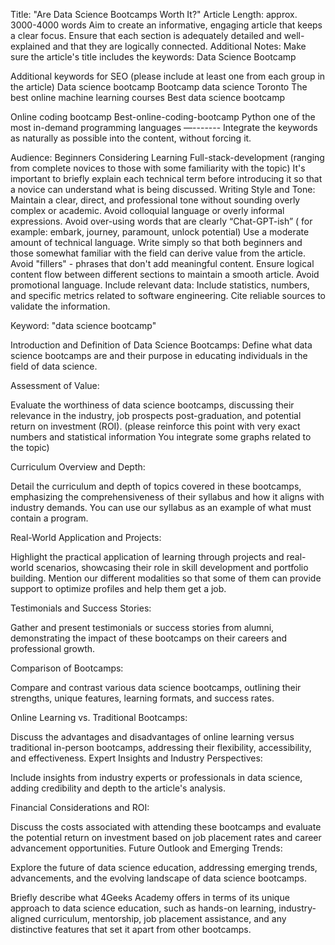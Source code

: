 Title: "Are Data Science Bootcamps Worth It?"
Article Length: approx. 3000-4000 words
Aim to create an informative, engaging article that keeps a clear focus.
Ensure that each section is adequately detailed and well-explained and that they are logically connected.
Additional Notes:
Make sure the article's title includes the keywords: Data Science Bootcamp


Additional keywords for SEO (please include at least one from each group  in the article)
Data science bootcamp
Bootcamp data science Toronto
The best online machine learning courses 
Best data science bootcamp



Online coding bootcamp 
Best-online-coding-bootcamp 
Python one of the most in-demand programming languages
—-------
Integrate the keywords as naturally as possible into the content, without forcing it.

Audience: Beginners Considering Learning Full-stack-development (ranging from complete novices to those with some familiarity with the topic)
It's important to briefly explain each technical term before introducing it so that a novice can understand what is being discussed.
Writing Style and Tone:
Maintain a clear, direct, and professional tone without sounding overly complex or academic.
Avoid colloquial language or overly informal expressions.
Avoid over-using words that are clearly “Chat-GPT-ish” ( for example: embark, journey, paramount, unlock potential)
Use a moderate amount of technical language. Write simply so that both beginners and those somewhat familiar with the field can derive value from the article.
Avoid "fillers" - phrases that don't add meaningful content.
Ensure logical content flow between different sections to maintain a smooth article.
Avoid promotional language.
Include relevant data:
Include statistics, numbers, and specific metrics related to software engineering.
Cite reliable sources to validate the information.



Keyword: "data science bootcamp" 


Introduction and Definition of Data Science Bootcamps:
Define what data science bootcamps are and their purpose in educating individuals in the field of data science.



Assessment of Value:

Evaluate the worthiness of data science bootcamps, discussing their relevance in the industry, job prospects post-graduation, and potential return on investment (ROI).
(please reinforce this point with very exact numbers and statistical information You integrate some graphs related to the topic)

Curriculum Overview and Depth:

Detail the curriculum and depth of topics covered in these bootcamps, emphasizing the comprehensiveness of their syllabus and how it aligns with industry demands.
You can use our syllabus as an example of what must contain a program.


Real-World Application and Projects:

Highlight the practical application of learning through projects and real-world scenarios, showcasing their role in skill development and portfolio building.
Mention our different modalities so that some of them can provide support to optimize profiles and help them get a job. 



Testimonials and Success Stories:

Gather and present testimonials or success stories from alumni, demonstrating the impact of these bootcamps on their careers and professional growth.


Comparison of Bootcamps:

Compare and contrast various data science bootcamps, outlining their strengths, unique features, learning formats, and success rates.


Online Learning vs. Traditional Bootcamps:

Discuss the advantages and disadvantages of online learning versus traditional in-person bootcamps, addressing their flexibility, accessibility, and effectiveness.
Expert Insights and Industry Perspectives:

Include insights from industry experts or professionals in data science, adding credibility and depth to the article's analysis.


Financial Considerations and ROI:

Discuss the costs associated with attending these bootcamps and evaluate the potential return on investment based on job placement rates and career advancement opportunities.
Future Outlook and Emerging Trends:

Explore the future of data science education, addressing emerging trends, advancements, and the evolving landscape of data science bootcamps.

Briefly describe what 4Geeks Academy offers in terms of its unique approach to data science education, such as hands-on learning, industry-aligned curriculum, mentorship, job placement assistance, and any distinctive features that set it apart from other bootcamps.
